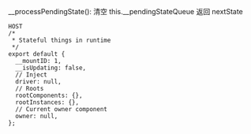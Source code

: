 __processPendingState(): 
清空 this.__pendingStateQueue
返回 nextState


```
HOST
/*
 * Stateful things in runtime
 */
export default {
  __mountID: 1,
  __isUpdating: false,
  // Inject
  driver: null,
  // Roots
  rootComponents: {},
  rootInstances: {},
  // Current owner component
  owner: null,
};
```

